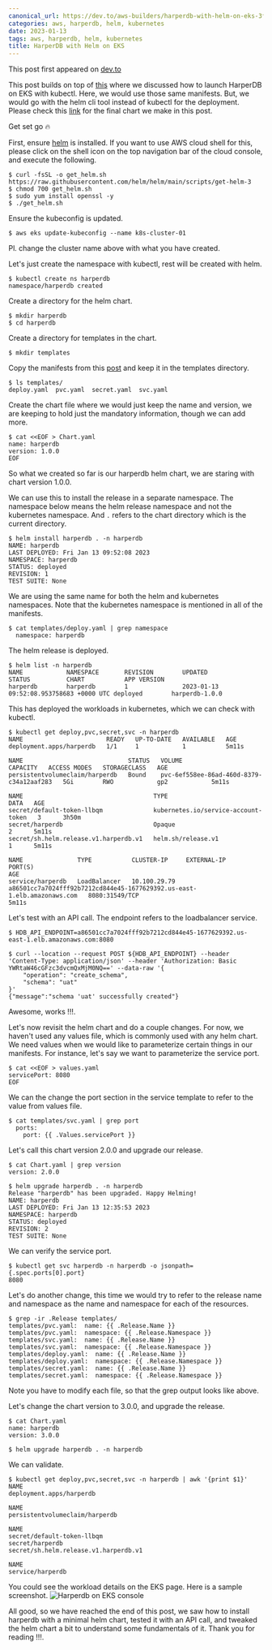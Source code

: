 ```yaml
---
canonical_url: https://dev.to/aws-builders/harperdb-with-helm-on-eks-3fb9
categories: aws, harperdb, helm, kubernetes
date: 2023-01-13
tags: aws, harperdb, helm, kubernetes
title: HarperDB with Helm on EKS
---
```


This post first appeared on [dev.to](https://dev.to/aws-builders/harperdb-with-helm-on-eks-3fb9)

This post builds on top of [this](https://dev.to/aws-builders/harperdb-on-eks-1bcb) where we discussed how to launch HarperDB on EKS with 
kubectl. Here, we would use those same manifests. But, we would go with the helm cli tool instead of kubectl for the deployment. Please 
check this [link](https://github.com/networkandcode/harperdb-deployments/tree/main/helm-charts/minimal/harperdb) for the final chart we make 
in this post.

Get set go :fire:

First, ensure [helm](https://dev.to/aws-builders/harperdb-on-eks-1bcb) is installed. If you want to use AWS cloud shell for this, please 
click on the shell icon on the top navigation bar of the cloud console, and execute the following.
```
$ curl -fsSL -o get_helm.sh https://raw.githubusercontent.com/helm/helm/main/scripts/get-helm-3
$ chmod 700 get_helm.sh
$ sudo yum install openssl -y
$ ./get_helm.sh
```

Ensure the kubeconfig is updated.
```
$ aws eks update-kubeconfig --name k8s-cluster-01
```

Pl. change the cluster name above with what you have created.

Let's just create the namespace with kubectl, rest will be created with helm.
```
$ kubectl create ns harperdb
namespace/harperdb created
```

Create a directory for the helm chart.
```
$ mkdir harperdb
$ cd harperdb
```

Create a directory for templates in the chart.
```
$ mkdir templates
```

Copy the manifests from this [post](https://dev.to/aws-builders/harperdb-on-eks-1bcb) and keep it in the templates directory.
```
$ ls templates/
deploy.yaml  pvc.yaml  secret.yaml  svc.yaml
```

Create the chart file where we would just keep the name and version, we are keeping to hold just the mandatory information, though we can 
add more.
```
$ cat <<EOF > Chart.yaml 
name: harperdb
version: 1.0.0
EOF
```

So what we created so far is our harperdb helm chart, we are staring with chart version 1.0.0.

We can use this to install the release in a separate namespace. The namespace below means the helm release namespace and not the kubernetes 
namespace. And `.` refers to the chart directory which is the current directory.
```
$ helm install harperdb . -n harperdb
NAME: harperdb
LAST DEPLOYED: Fri Jan 13 09:52:08 2023
NAMESPACE: harperdb
STATUS: deployed
REVISION: 1
TEST SUITE: None
```

We are using the same name for both the helm and kubernetes namespaces. Note that the kubernetes namespace is mentioned in all of the 
manifests.
```
$ cat templates/deploy.yaml | grep namespace
  namespace: harperdb
```

The helm release is deployed.
```
$ helm list -n harperdb
NAME            NAMESPACE       REVISION        UPDATED                                 STATUS          CHART           APP VERSION
harperdb        harperdb        1               2023-01-13 09:52:08.953758683 +0000 UTC deployed        harperdb-1.0.0
```

This has deployed the workloads in kubernetes, which we can check with kubectl.
```
$ kubectl get deploy,pvc,secret,svc -n harperdb
NAME                       READY   UP-TO-DATE   AVAILABLE   AGE
deployment.apps/harperdb   1/1     1            1           5m11s

NAME                             STATUS   VOLUME                                     CAPACITY   ACCESS MODES   STORAGECLASS   AGE
persistentvolumeclaim/harperdb   Bound    pvc-6ef558ee-86ad-460d-8379-c34a12aaf283   5Gi        RWO            gp2            5m11s

NAME                                    TYPE                                  DATA   AGE
secret/default-token-llbqm              kubernetes.io/service-account-token   3      3h50m
secret/harperdb                         Opaque                                2      5m11s
secret/sh.helm.release.v1.harperdb.v1   helm.sh/release.v1                    1      5m11s

NAME               TYPE           CLUSTER-IP     EXTERNAL-IP                                                               PORT(S)          
AGE
service/harperdb   LoadBalancer   10.100.29.79   a86501cc7a7024fff92b7212cd844e45-1677629392.us-east-1.elb.amazonaws.com   8080:31549/TCP   
5m11s
```

Let's test with an API call. The endpoint refers to the loadbalancer service.
```
$ HDB_API_ENDPOINT=a86501cc7a7024fff92b7212cd844e45-1677629392.us-east-1.elb.amazonaws.com:8080

$ curl --location --request POST ${HDB_API_ENDPOINT} --header 'Content-Type: application/json' --header 'Authorization: Basic 
YWRtaW46cGFzc3dvcmQxMjM0NQ==' --data-raw '{
    "operation": "create_schema",
    "schema": "uat" 
}'
{"message":"schema 'uat' successfully created"}
```
Awesome, works !!!.

Let's now revisit the helm chart and do a couple changes. For now, we haven't used any values file, which is commonly used with any helm 
chart. We need values when we would like to parameterize certain things in our manifests. For instance, let's say we want to parameterize 
the service port.
```
$ cat <<EOF > values.yaml 
servicePort: 8080
EOF
```

We can the change the port section in the service template to refer to the value from values file.
```
$ cat templates/svc.yaml | grep port
  ports:
    port: {{ .Values.servicePort }}
```

Let's call this chart version 2.0.0 and upgrade our release.
```
$ cat Chart.yaml | grep version
version: 2.0.0

$ helm upgrade harperdb . -n harperdb
Release "harperdb" has been upgraded. Happy Helming!
NAME: harperdb
LAST DEPLOYED: Fri Jan 13 12:35:53 2023
NAMESPACE: harperdb
STATUS: deployed
REVISION: 2
TEST SUITE: None
```

We can verify the service port.
```
$ kubectl get svc harperdb -n harperdb -o jsonpath={.spec.ports[0].port}
8080
```

Let's do another change, this time we would try to refer to the release name and namespace as the name and namespace for each of the 
resources.
```
$ grep -ir .Release templates/
templates/pvc.yaml:  name: {{ .Release.Name }}
templates/pvc.yaml:  namespace: {{ .Release.Namespace }}
templates/svc.yaml:  name: {{ .Release.Name }}
templates/svc.yaml:  namespace: {{ .Release.Namespace }}
templates/deploy.yaml:  name: {{ .Release.Name }}
templates/deploy.yaml:  namespace: {{ .Release.Namespace }}
templates/secret.yaml:  name: {{ .Release.Name }}
templates/secret.yaml:  namespace: {{ .Release.Namespace }}
```
Note you have to modify each file, so that the grep output looks like above.

Let's change the chart version to 3.0.0, and upgrade the release.
```
$ cat Chart.yaml 
name: harperdb
version: 3.0.0

$ helm upgrade harperdb . -n harperdb
```

We can validate.
```
$ kubectl get deploy,pvc,secret,svc -n harperdb | awk '{print $1}'
NAME
deployment.apps/harperdb

NAME
persistentvolumeclaim/harperdb

NAME
secret/default-token-llbqm
secret/harperdb
secret/sh.helm.release.v1.harperdb.v1

NAME
service/harperdb
```

You could see the workload details on the EKS page. Here is a sample screenshot.
![Harperdb on EKS console](https://dev-to-uploads.s3.amazonaws.com/uploads/articles/c8z2wy1enafeytfx084g.png)


All good, so we have reached the end of this post, we saw how to install harperdb with a minimal helm chart, tested it with an API call, and 
tweaked the helm chart a bit to understand some fundamentals of it. Thank you for reading !!!.
